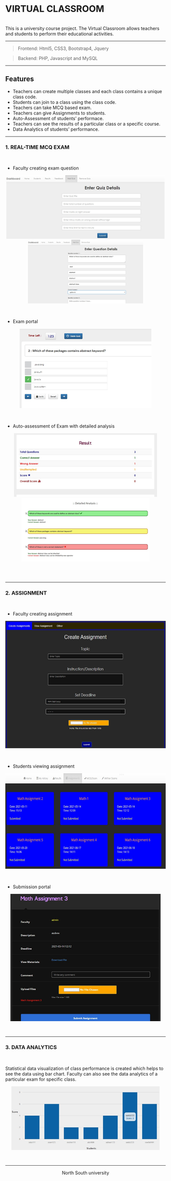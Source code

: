 # VIRTUAL CLASSROOM
</br>
This is a university course project. The Virtual Classroom allows teachers and students to perform their educational activities.    

------------------------------

> Frontend: Html5, CSS3, Bootstrap4, Jquery 

> Backend: PHP, Javascript and MySQL

-----------------------------

## Features

- Teachers can create multiple classes and each class contains a unique class code. </br>
- Students can join to a class using the class code. </br>
- Teachers can take MCQ based exam. </br>
- Teachers can give Assignments to students. </br>
- Auto-Assessment of students' performace. </br>
- Teachers can see the results of a particular class or a specific course. </br> 
- Data Analytics of students' performance. </br>

-------------------------

### 1. REAL-TIME MCQ EXAM

</br>

- Faculty creating exam question </br>

<p align="center">
<img src="image/faculty make question.jpg" height="200">
<img src="image/faculty make question2.jpg" height="200">
</p>
</br>


- Exam portal </br>

<p align="center">
<img src="image/exam.jpg" height="250">
</p>
</br>


- Auto-assessment of Exam with detailed analysis</br>

<p align="center">
<img src="image/result.jpg" height="200">
<img src="image/detailed analysis.jpg" height="200">  
</p>
</br>


</br>

-------------------------

### 2. ASSIGNMENT 

</br>

- Faculty creating assignment

<p align="center">
<img src="image/creating assignments by fac.jpg" height="400">
</p>
</br>

- Students viewing assignment

<p align="center">
<img src="image/Viewing assignmnt by students.jpg" height="300">
</p>
</br>

- Submission portal

<p align="center">
<img src="image/submission portal.jpg" height="400">
</p>
</br>


-------------------------

### 3. DATA ANALYTICS

</br>

Statistical data visualization of class performance is created which helps to see the data using bar chart. Faculty can also see the data analytics of a particular exam for specific class.</br>

<p align="center">
<img src="image/chart.jpg" height="200">
</p>
</br>


-----------------------------

<p align="center">North South university </p>
